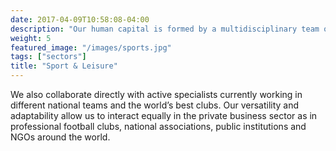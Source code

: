 ```yaml
---
date: 2017-04-09T10:58:08-04:00
description: "Our human capital is formed by a multidisciplinary team of professional sports experts"
weight: 5
featured_image: "/images/sports.jpg"
tags: ["sectors"]
title: "Sport & Leisure"
---
```

We also collaborate directly with active specialists currently working in different national teams and the world’s best clubs. Our versatility and adaptability allow us to interact equally in the private business sector as in professional football clubs, national associations, public institutions and NGOs around the world.

